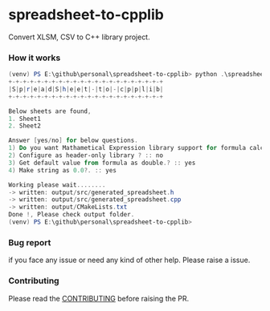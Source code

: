 # spreadsheet-to-cpplib
Convert XLSM, CSV to C++ library project.

### How it works

```powershell
(venv) PS E:\github\personal\spreadsheet-to-cpplib> python .\spreadsheet-to-cpplib.py --file="sample/sample1.xlsm"
+-+-+-+-+-+-+-+-+-+-+-+-+-+-+-+-+-+-+-+-+-+
|S|p|r|e|a|d|S|h|e|e|t|-|t|o|-|c|p|p|l|i|b|
+-+-+-+-+-+-+-+-+-+-+-+-+-+-+-+-+-+-+-+-+-+

Below sheets are found,
1. Sheet1
2. Sheet2

Answer [yes/no] for below questions.
1) Do you want Mathametical Expression library support for formula calculation ?: : yes
2) Configure as header-only library ? :: no
3) Get default value from formula as double.? :: yes
4) Make string as 0.0?. :: yes

Working please wait........
-> written: output/src/generated_spreadsheet.h
-> written: output/src/generated_spreadsheet.cpp
-> written: output/CMakeLists.txt
Done !, Please check output folder.
(venv) PS E:\github\personal\spreadsheet-to-cpplib>
```

### Bug report

if you face any issue or need any kind of other help. Please raise a issue.

### Contributing

Please read the [CONTRIBUTING](https://github.com/shajeen/spreadsheet-to-cpplib/blob/main/CONTRIBUTING.md) before raising the PR.

